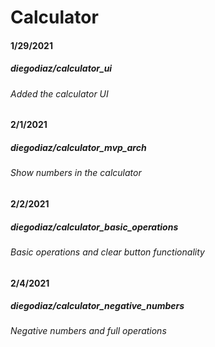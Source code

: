 # Calculator

#### 1/29/2021

##### diegodiaz/calculator_ui
###### Added the calculator UI

#### 2/1/2021

##### diegodiaz/calculator_mvp_arch
###### Show numbers in the calculator

#### 2/2/2021

##### diegodiaz/calculator_basic_operations
###### Basic operations and clear button functionality

#### 2/4/2021

##### diegodiaz/calculator_negative_numbers
###### Negative numbers and full operations 
